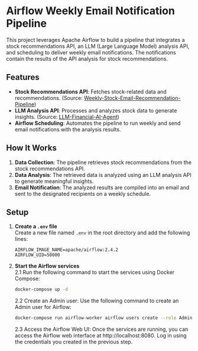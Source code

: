 # Airflow Weekly Email Notification Pipeline

This project leverages Apache Airflow to build a pipeline that integrates a stock recommendations API, an LLM (Large Language Model) analysis API, and scheduling to deliver weekly email notifications. The notifications contain the results of the API analysis for stock recommendations.

## Features

- **Stock Recommendations API**: Fetches stock-related data and recommendations. (Source: [Weekly-Stock-Email-Recommendation-Pipeline](https://github.com/wtyEric/Weekly-Stock-Email-Recommendation-Pipeline))
- **LLM Analysis API**: Processes and analyzes stock data to generate insights. (Source: [LLM-Financial-AI-Agent](https://github.com/wtyEric/LLM-Financial-AI-agent))
- **Airflow Scheduling**: Automates the pipeline to run weekly and send email notifications with the analysis results.

## How It Works

1. **Data Collection**: The pipeline retrieves stock recommendations from the stock recommendations API.
2. **Data Analysis**: The retrieved data is analyzed using an LLM analysis API to generate meaningful insights.
3. **Email Notification**: The analyzed results are compiled into an email and sent to the designated recipients on a weekly schedule.


## Setup

1. **Create a `.env` file**  
   Create a new file named `.env` in the root directory and add the following lines:
   ```env
   AIRFLOW_IMAGE_NAME=apache/airflow:2.4.2
   AIRFLOW_UID=50000
   ```
  
2. **Start the Airflow services**  
    2.1 Run the following command to start the services using Docker Compose:
    ```bash 
    docker-compose up -d
    ```
  
    2.2 Create an Admin user:
    Use the following command to create an Admin user for Airflow:
    ```bash 
    docker-compose run airflow-worker airflow users create --role Admin --username admin --email admin --firstname admin --lastname admin --password admin
    ```
  
    2.3 Access the Airflow Web UI:
    Once the services are running, you can access the Airflow web interface at http://localhost:8080. Log in using the credentials you created in the previous step.
     
